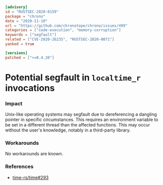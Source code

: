 ```toml
[advisory]
id = "RUSTSEC-2020-0159"
package = "chrono"
date = "2020-11-10"
url = "https://github.com/chronotope/chrono/issues/499"
categories = ["code-execution", "memory-corruption"]
keywords = ["segfault"]
related = ["CVE-2020-26235", "RUSTSEC-2020-0071"]
yanked = true

[versions]
patched = [">=0.4.20"]
```

# Potential segfault in `localtime_r` invocations

### Impact

Unix-like operating systems may segfault due to dereferencing a dangling pointer in specific circumstances. This requires an environment variable to be set in a different thread than the affected functions. This may occur without the user's knowledge, notably in a third-party library.

### Workarounds

No workarounds are known.

### References

- [time-rs/time#293](https://github.com/time-rs/time/issues/293)
